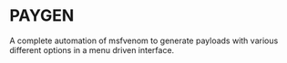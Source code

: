 # PAYGEN
A complete automation of msfvenom to generate payloads with various different options in a menu driven interface.
